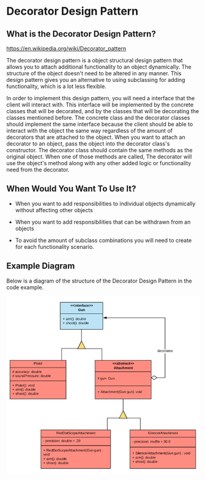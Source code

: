 # Decorator Design Pattern

## What is the Decorator Design Pattern?

https://en.wikipedia.org/wiki/Decorator_pattern

The decorator design pattern is a object structural design pattern that allows you to attach additional functionality to an object dynamically. The structure of the object doesn't need to be altered in any manner. This design pattern gives you an alternative to using subclassing for adding functionality, which is a lot less flexible.

In order to implement this design pattern, you will need a interface that the client will interact with. This interface will be implemented by the concrete classes that will be decorated, and by the classes that will be decorating the classes mentioned before. The concrete class and the decorator classes should implement the same interface because the client should be able to interact with the object the same way regardless of the amount of decorators that are attached to the object.
When you want to attach an decorator to an object, pass the object into the decorator class's constructor. The decorator class should contain the same methods as the original object. When one of those methods are called, The decorator will use the object's method along with any other added logic or functionality need from the decorator.

## When Would You Want To Use It?

* When you want to add responsibilities to individual objects dynamically without affecting other objects

* When you want to add responsibilities that can be withdrawn from an objects

* To avoid the amount of subclass combinations you will need to create for each functionality scenario.

## Example Diagram

Below is a diagram of the structure of the Decorator Design Pattern in the code example.

![Decorator](src/main/resources/diagrams/DecoratorDesignPattern.png?raw=true "Decorator Example")
